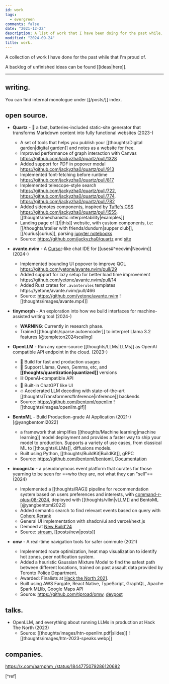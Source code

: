 ```yaml
---
id: work
tags:
  - evergreen
comments: false
date: "2021-12-22"
description: A list of work that I have been doing for the past while.
modified: "2024-09-24"
title: work.
---
```


A collection of work I have done for the past while that I'm proud of.

A backlog of unfinished ideas can be found [[ideas|here]].

---

## writing.

You can find internal monologue under [[/posts/]] index.

## open source.

- **Quartz** - 🌱 a fast, batteries-included static-site generator that transforms Markdown content into fully functional websites (2023-)

  - A set of tools that helps you publish your [[thoughts/Digital garden|digital garden]] and notes as a website for free.
  - Improved performance of graph interaction with Canvas https://github.com/jackyzha0/quartz/pull/1328
  - Added support for PDF in popover modal https://github.com/jackyzha0/quartz/pull/913
  - Implemented font-fetching before runtime https://github.com/jackyzha0/quartz/pull/817
  - Implemented telescope-style search https://github.com/jackyzha0/quartz/pull/722, https://github.com/jackyzha0/quartz/pull/774, https://github.com/jackyzha0/quartz/pull/782
  - Added sidenotes components, inspired by [Tuffe's CSS](https://edwardtufte.github.io/tufte-css/) <https://github.com/jackyzha0/quartz/pull/1555>, [[thoughts/mechanistic interpretability|examples]]
  - Landing page of [[/|this]] website, with custom components, i.e: [[/thoughts/atelier with friends/dundurn|supper club]], [[/curius|curius]], parsing [jupyter notebooks](https://aarnphm.xyz/thoughts/university/twenty-four-twenty-five/sfwr-4ml3/a2/PCA)
  - Source: <https://github.com/jackyzha0/quartz> and [site](https://quartz.jzhao.xyz/)

- **avante.nvim** - A [Cursor](https://www.cursor.com/)-like chat IDE for [[uses#^neovim|Neovim]] (2024-)

  - Implemented bounding UI popover to improve QOL https://github.com/yetone/avante.nvim/pull/29
  - Added support for lazy setup for better load time improvement https://github.com/yetone/avante.nvim/pull/14
  - Added Rust crates for `.avanterules` templates https://yetone/avante.nvim/pull/466
  - Source: <https://github.com/yetone/avante.nvim>
    ![[thoughts/images/avante.mp4]]

- **tinymorph** - An exploration into how we build interfaces for machine-assisted writing tool (2024-)

  - **WARNING**: Currently in research phase.
  - Trained [[thoughts/sparse autoencoder]] to interpret Llama 3.2 features [@templeton2024scaling]

- **OpenLLM** - Run any open-source [[thoughts/LLMs|LLMs]] as OpenAI compatible API endpoint in the cloud. (2023-)

  - 🔬 Build for fast and production usages
  - 🚂 Support Llama, Qwen, Gemma, etc, and **[[thoughts/quantization|quantized]]** versions
  - ⛓️ OpenAI-compatible API
  - 💬 Built-in ChatGPT like UI
  - 🔥 Accelerated LLM decoding with state-of-the-art [[thoughts/Transformers#Inference|inference]] backends
  - Source: <https://github.com/bentoml/openllm>
    ![[thoughts/images/openllm.gif]]

- **BentoML** - Build Production-grade AI Application (2021-) [@yangbentoml2022]

  - a framework that simplifies [[thoughts/Machine learning|machine learning]] model deployment and provides a faster way to ship your model to production. Supports a variety of use cases, from classical ML to [[thoughts/LLMs]], diffusions models.
  - Built using Python, [[thoughts/BuildKit|BuildKit]], gRPC
  - Source: <https://github.com/bentoml/bentoml>, [Documentation](https://docs.bentoml.com)

- **incogni.to** - a pseudonymous event platform that curates for those yearning to be seen for ==who they are, not what they can "sell"== (2024)

  - Implemented a [[thoughts/RAG]] pipeline for recommendation system based on users preferences and interests, with [command-r-plus-08-2024](https://huggingface.co/CohereForAI/c4ai-command-r-plus), deployed with [[thoughts/vllm|vLLM]] and BentoML [@yangbentoml2022]
  - Added semantic search to find relevant events based on query with [Cohere Rerank](https://cohere.com/rerank)
  - General UI implementation with shadcn/ui and vercel/next.js
  - Demoed at [New Build'24](https://x.com/newsystems_/status/1828455648377327976)
  - Source: [stream](https://x.com/i/broadcasts/1OwxWNvzRejJQ), [[posts/new|posts]]

- **onw** - A real-time navigation tools for safer commute (2021)
  - Implemented route optimization, heat map visualization to identify hot zones, peer notification system.
  - Added a heuristic Gaussian Mixture Model to find the safest path between different locations, trained on past assault data provided by Toronto Police Department.
  - Awarded: Finalists at [Hack the North 2021](https://devpost.com/software/twogether).
  - Built using AWS Fargate, React Native, TypeScript, GraphQL, Apache Spark MLlib, Google Maps API
  - Source: <https://github.com/tiproad/omw>, [devpost](https://devpost.com/software/twogether)

## talks.

- OpenLLM, and everything about running LLMs in production at Hack The North (2023)
  - Source: [[thoughts/images/htn-openllm.pdf|slides]]
    ![[thoughts/images/htn-2023-speaks.webp]]

## companies.

https://x.com/aarnphm_/status/1844775079286120682

[^ref]
